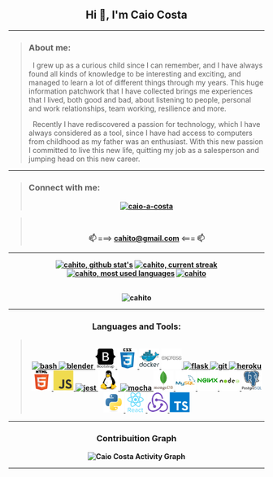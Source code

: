 <div style="display:inline_block" align="center">

<h2><strong>Hi 👋, I'm Caio Costa</strong></h2>

</div>

---
<div style="display:inline_block" align="start">

> <h3 align="left"><strong>About me:</strong></h3>
> 
> <p>&nbsp;&nbsp;I grew up as a curious child since I can remember, and I have always found all kinds of knowledge to be interesting and exciting, and managed to learn a lot of different things through my years. This huge information patchwork that I have collected brings me experiences that I lived, both good and bad, about listening to people, personal and work relationships, team working, resilience and more.</p>
> <p>&nbsp;&nbsp;Recently I have rediscovered a passion for technology, which I have always considered as a tool, since I have had access to computers from childhood as my father was an enthusiast. With this new passion I committed to live this new life, quitting my job as a salesperson and jumping head on this new career.
</p>

</div>

---
<div style="display:inline_block" align="center">

> <h3 align="left"><strong>Connect with me:</stong></h3>
><a href="https://linkedin.com/in/caio-a-costa" target="blank"><img align="center" src="https://raw.githubusercontent.com/rahuldkjain/github-profile-readme-generator/master/src/images/icons/Social/linked-in-alt.svg" alt="caio-a-costa" height="30" width="40" /></a>

> </br>
>
> 📫 ===> **cahito@gmail.com** <=== 📫

---
</div>

<div style="display:inline_block" align="center">

<a href="https://github.com/cahito/github-readme-stats"><img height="255vh" width="600vh"  src="https://github-readme-stats.vercel.app/api?username=cahito&count_private=true&show_icons=true&theme=merko" alt="cahito, github stat's" /></a>
<a href="https://github.com/cahito/github-readme-stats"><img height="155vh" width="390vh" src="https://github-readme-streak-stats.herokuapp.com/?user=cahito&theme=merko" alt="cahito, current streak" /><img height="155vh" width="225vh" src="https://github-readme-stats.vercel.app/api/top-langs/?username=cahito&langs_count=7&count_private=true&theme=merko" alt="cahito, most used languages" /></a>
<a href="https://github.com/ryo-ma/github-profile-trophy"><img width="617vh" src="https://github-profile-trophy.vercel.app/?username=cahito&theme=merko" alt="cahito" /></a>

<br>
<img src="https://komarev.com/ghpvc/?username=cahito&label=Profile%20views&color=0e75b6&style=flat" alt="cahito" />
</div>

---
<div style="display:inline_block" align="center">

<h3 align="center"><strong>Languages and Tools:</strong></h3>

> </br>
> <a href="https://www.gnu.org/software/bash/" target="_blank" rel="noreferrer"> <img src="https://www.vectorlogo.zone/logos/gnu_bash/gnu_bash-icon.svg" alt="bash" width="40" height="40"/> </a> <a href="https://www.blender.org/" target="_blank" rel="noreferrer"> <img src="https://download.blender.org/branding/community/blender_community_badge_white.svg" alt="blender" width="40" height="40"/> </a> <a href="https://getbootstrap.com" target="_blank" rel="noreferrer"> <img src="https://raw.githubusercontent.com/devicons/devicon/master/icons/bootstrap/bootstrap-plain-wordmark.svg" alt="bootstrap" width="40" height="40"/> </a> <a href="https://www.w3schools.com/css/" target="_blank" rel="noreferrer"> <img src="https://raw.githubusercontent.com/devicons/devicon/master/icons/css3/css3-original-wordmark.svg" alt="css3" width="40" height="40"/> </a> <a href="https://www.docker.com/" target="_blank" rel="noreferrer"> <img src="https://raw.githubusercontent.com/devicons/devicon/master/icons/docker/docker-original-wordmark.svg" alt="docker" width="40" height="40"/> </a> <a href="https://expressjs.com" target="_blank" rel="noreferrer"> <img src="https://raw.githubusercontent.com/devicons/devicon/master/icons/express/express-original-wordmark.svg" alt="express" width="40" height="40"/> </a> <a href="https://flask.palletsprojects.com/" target="_blank" rel="noreferrer"> <img src="https://www.vectorlogo.zone/logos/pocoo_flask/pocoo_flask-icon.svg" alt="flask" width="40" height="40"/> </a> <a href="https://git-scm.com/" target="_blank" rel="noreferrer"> <img src="https://www.vectorlogo.zone/logos/git-scm/git-scm-icon.svg" alt="git" width="40" height="40"/> </a> <a href="https://heroku.com" target="_blank" rel="noreferrer"> <img src="https://www.vectorlogo.zone/logos/heroku/heroku-icon.svg" alt="heroku" width="40" height="40"/> </a> <a href="https://www.w3.org/html/" target="_blank" rel="noreferrer"> <img src="https://raw.githubusercontent.com/devicons/devicon/master/icons/html5/html5-original-wordmark.svg" alt="html5" width="40" height="40"/> </a> <a href="https://developer.mozilla.org/en-US/docs/Web/JavaScript" target="_blank" rel="noreferrer"> <img src="https://raw.githubusercontent.com/devicons/devicon/master/icons/javascript/javascript-original.svg" alt="javascript" width="40" height="40"/> </a> <a href="https://jestjs.io" target="_blank" rel="noreferrer"> <img src="https://www.vectorlogo.zone/logos/jestjsio/jestjsio-icon.svg" alt="jest" width="40" height="40"/> </a> <a href="https://www.linux.org/" target="_blank" rel="noreferrer"> <img src="https://raw.githubusercontent.com/devicons/devicon/master/icons/linux/linux-original.svg" alt="linux" width="40" height="40"/> </a> <a href="https://mochajs.org" target="_blank" rel="noreferrer"> <img src="https://www.vectorlogo.zone/logos/mochajs/mochajs-icon.svg" alt="mocha" width="40" height="40"/> </a> <a href="https://www.mongodb.com/" target="_blank" rel="noreferrer"> <img src="https://raw.githubusercontent.com/devicons/devicon/master/icons/mongodb/mongodb-original-wordmark.svg" alt="mongodb" width="40" height="40"/> </a> <a href="https://www.mysql.com/" target="_blank" rel="noreferrer"> <img src="https://raw.githubusercontent.com/devicons/devicon/master/icons/mysql/mysql-original-wordmark.svg" alt="mysql" width="40" height="40"/> </a> <a href="https://www.nginx.com" target="_blank" rel="noreferrer"> <img src="https://raw.githubusercontent.com/devicons/devicon/master/icons/nginx/nginx-original.svg" alt="nginx" width="40" height="40"/> </a> <a href="https://nodejs.org" target="_blank" rel="noreferrer"> <img src="https://raw.githubusercontent.com/devicons/devicon/master/icons/nodejs/nodejs-original-wordmark.svg" alt="nodejs" width="40" height="40"/> </a> <a href="https://www.postgresql.org" target="_blank" rel="noreferrer"> <img src="https://raw.githubusercontent.com/devicons/devicon/master/icons/postgresql/postgresql-original-wordmark.svg" alt="postgresql" width="40" height="40"/> </a> <a href="https://www.python.org" target="_blank" rel="noreferrer"> <img src="https://raw.githubusercontent.com/devicons/devicon/master/icons/python/python-original.svg" alt="python" width="40" height="40"/> </a> <a href="https://reactjs.org/" target="_blank" rel="noreferrer"> <img src="https://raw.githubusercontent.com/devicons/devicon/master/icons/react/react-original-wordmark.svg" alt="react" width="40" height="40"/> </a> <a href="https://redux.js.org" target="_blank" rel="noreferrer"> <img src="https://raw.githubusercontent.com/devicons/devicon/master/icons/redux/redux-original.svg" alt="redux" width="40" height="40"/> </a> <a href="https://www.typescriptlang.org/" target="_blank" rel="noreferrer"> <img src="https://raw.githubusercontent.com/devicons/devicon/master/icons/typescript/typescript-original.svg" alt="typescript" width="40" height="40"/> </a> 
</div>

---
<div style="display:inline_block" align="center">

<h3><strong>Contribuition Graph</strong></h3>

<img alt="Caio Costa Activity Graph" src="https://activity-graph.herokuapp.com/graph?username=cahito&bg_color=010017&color=ffffff&line=b5179e&point=f72585&hide_border=true&area_color=0077b6&area=true" />

---
</div>